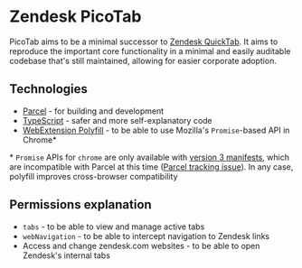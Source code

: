 # Zendesk PicoTab

PicoTab aims to be a minimal successor to [Zendesk QuickTab](https://github.com/zendesklabs/QuickTab).
It aims to reproduce the important core functionality in a minimal and easily auditable codebase that's still maintained, allowing for easier corporate adoption.

## Technologies

* [Parcel](https://parceljs.org/) - for building and development
* [TypeScript](https://www.typescriptlang.org/) - safer and more self-explanatory code
* [WebExtension Polyfill](https://github.com/Lusito/webextension-polyfill-ts) - to be able to use Mozilla's `Promise`-based API in Chrome*

\* `Promise` APIs for `chrome` are only available with [version 3 manifests](https://developer.chrome.com/docs/extensions/mv3/intro/mv3-overview/#feature-summary), which are incompatible with Parcel at this time ([Parcel tracking issue](https://github.com/parcel-bundler/parcel/issues/6079)).
In any case, polyfill improves cross-browser compatibility

## Permissions explanation

* `tabs` - to be able to view and manage active tabs
* `webNavigation` - to be able to intercept navigation to Zendesk links
* Access and change zendesk.com websites - to be able to open Zendesk's internal tabs
